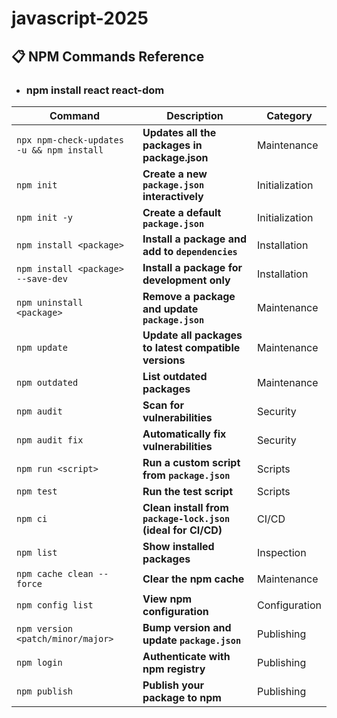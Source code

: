 # javascript-2025

## 📋 NPM Commands Reference

- ### npm install react react-dom

| **Command**                               | **Description**                                             | **Category**   |
|-------------------------------------------|-------------------------------------------------------------|----------------|
| `npx npm-check-updates -u && npm install` | **Updates all the packages in package.json**                | Maintenance    |
| `npm init`                                | **Create a new `package.json` interactively**               | Initialization |
| `npm init -y`                             | **Create a default `package.json`**                         | Initialization |
| `npm install <package>`                   | **Install a package and add to `dependencies`**             | Installation   |
| `npm install <package> --save-dev`        | **Install a package for development only**                  | Installation   |
| `npm uninstall <package>`                 | **Remove a package and update `package.json`**              | Maintenance    |
| `npm update`                              | **Update all packages to latest compatible versions**       | Maintenance    |
| `npm outdated`                            | **List outdated packages**                                  | Maintenance    |
| `npm audit`                               | **Scan for vulnerabilities**                                | Security       |
| `npm audit fix`                           | **Automatically fix vulnerabilities**                       | Security       |
| `npm run <script>`                        | **Run a custom script from `package.json`**                 | Scripts        |
| `npm test`                                | **Run the test script**                                     | Scripts        |
| `npm ci`                                  | **Clean install from `package-lock.json` (ideal for CI/CD)** | CI/CD          |
| `npm list`                                | **Show installed packages**                                 | Inspection     |
| `npm cache clean --force`                 | **Clear the npm cache**                                     | Maintenance    |
| `npm config list`                         | **View npm configuration**                                  | Configuration  |
| `npm version <patch/minor/major>`         | **Bump version and update `package.json`**                  | Publishing     |
| `npm login`                               | **Authenticate with npm registry**                          | Publishing     |
| `npm publish`                             | **Publish your package to npm**                             | Publishing     |

